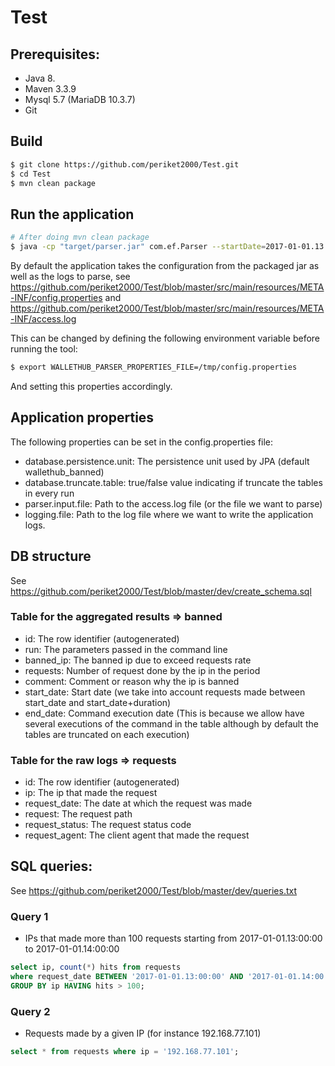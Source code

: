 # Test

## Prerequisites:
* Java 8.
* Maven 3.3.9
* Mysql 5.7 (MariaDB 10.3.7)
* Git

## Build
```bash
$ git clone https://github.com/periket2000/Test.git
$ cd Test
$ mvn clean package
```

## Run the application
```bash
# After doing mvn clean package
$ java -cp "target/parser.jar" com.ef.Parser --startDate=2017-01-01.13:00:00 --duration=daily --threshold=250
```
By default the application takes the configuration from the packaged jar as well as the logs to parse, see https://github.com/periket2000/Test/blob/master/src/main/resources/META-INF/config.properties and https://github.com/periket2000/Test/blob/master/src/main/resources/META-INF/access.log

This can be changed by defining the following environment variable before running the tool:
```bash
$ export WALLETHUB_PARSER_PROPERTIES_FILE=/tmp/config.properties
```
And setting this properties accordingly.

## Application properties
The following properties can be set in the config.properties file:
* database.persistence.unit: The persistence unit used by JPA (default wallethub_banned)
* database.truncate.table: true/false value indicating if truncate the tables in every run
* parser.input.file: Path to the access.log file (or the file we want to parse)
* logging.file: Path to the log file where we want to write the application logs.

## DB structure
See https://github.com/periket2000/Test/blob/master/dev/create_schema.sql
### Table for the aggregated results => banned
* id: The row identifier (autogenerated)
* run: The parameters passed in the command line
* banned_ip: The banned ip due to exceed requests rate
* requests: Number of request done by the ip in the period
* comment: Comment or reason why the ip is banned
* start_date: Start date (we take into account requests made between start_date and start_date+duration)
* end_date: Command execution date (This is because we allow have several executions of the command in the table although by default the tables are truncated on each execution)
### Table for the raw logs => requests
* id: The row identifier (autogenerated)
* ip: The ip that made the request
* request_date: The date at which the request was made
* request: The request path
* request_status: The request status code
* request_agent: The client agent that made the request

## SQL queries:
See https://github.com/periket2000/Test/blob/master/dev/queries.txt
### Query 1
* IPs that made more than 100 requests starting from 2017-01-01.13:00:00 to 2017-01-01.14:00:00
```sql
select ip, count(*) hits from requests
where request_date BETWEEN '2017-01-01.13:00:00' AND '2017-01-01.14:00:00'
GROUP BY ip HAVING hits > 100;
```
### Query 2
* Requests made by a given IP (for instance 192.168.77.101)
```sql
select * from requests where ip = '192.168.77.101';
```